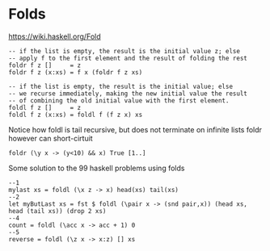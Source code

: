 # Folds

https://wiki.haskell.org/Fold

    -- if the list is empty, the result is the initial value z; else
    -- apply f to the first element and the result of folding the rest
    foldr f z []     = z
    foldr f z (x:xs) = f x (foldr f z xs)

    -- if the list is empty, the result is the initial value; else
    -- we recurse immediately, making the new initial value the result
    -- of combining the old initial value with the first element.
    foldl f z []     = z
    foldl f z (x:xs) = foldl f (f z x) xs

Notice how foldl is tail recursive, but does not terminate on infinite lists
foldr however can short-cirtuit

    foldr (\y x -> (y<10) && x) True [1..]




Some solution to the 99 haskell problems using folds

    --1
    mylast xs = foldl (\x z -> x) head(xs) tail(xs)
    --2
    let myButLast xs = fst $ foldl (\pair x -> (snd pair,x)) (head xs, head (tail xs)) (drop 2 xs)
    --4
    count = foldl (\acc x -> acc + 1) 0
    --5
    reverse = foldl (\z x -> x:z) [] xs



